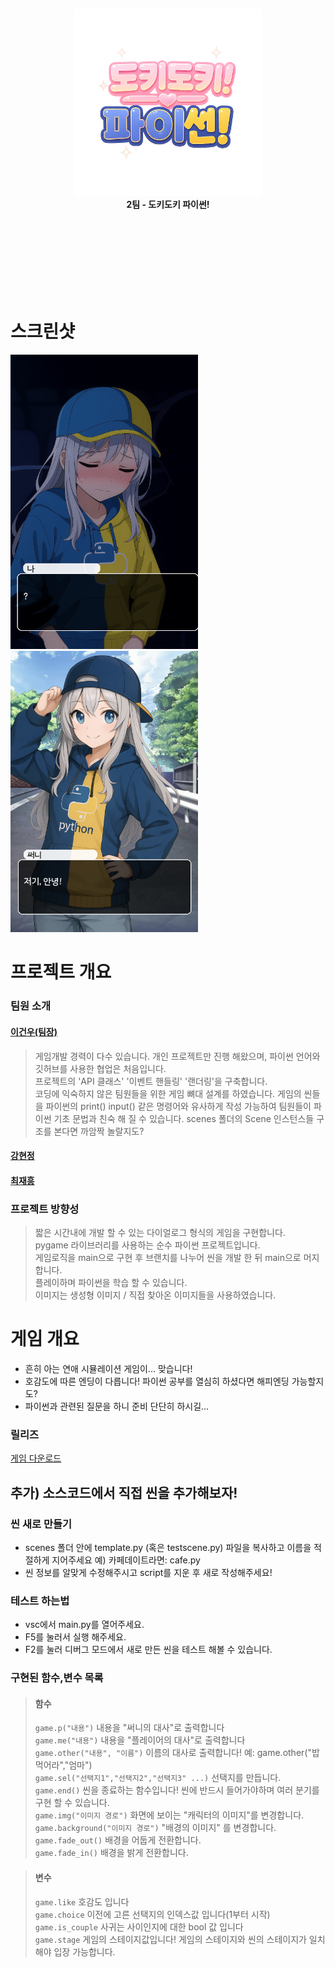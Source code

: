 </br>
</br>
</br>
</br>
</br>
</br>
</br>
<p align="center">
  <img src="sprites/logo.png" alt="로고" width="300"/><br>
  <b>2팀 - 도키도키 파이썬!</b>
</p>
  </br>
</br>
</br>
</br>
</br>
</br>
</br>

# 스크린샷
<img src="screenshot/1.png" width="300"><img src="screenshot/2.png" width="300">



# 프로젝트 개요
### 팀원 소개
#### [이건우(팀장)](https://github.com/4vpr)
> 게임개발 경력이 다수 있습니다. 개인 프로젝트만 진행 해왔으며, 파이썬 언어와 깃허브를 사용한 협업은 처음입니다.  
> 프로젝트의 'API 클래스' '이벤트 핸들링' '랜더링'을 구축합니다.  
> 코딩에 익숙하지 않은 팀원들을 위한 게임 뼈대 설계를 하였습니다. 게임의 씬들을 파이썬의 print() input() 같은 명령어와 유사하게 작성 가능하여 팀원들이 파이썬 기초 문법과 친숙 해 질 수 있습니다.
> scenes 폴더의 Scene 인스턴스들 구조를 본다면 까암짝 놀랄지도?
#### [강현정](https://github.com/aooe120-maker)
> 
#### [최재흥](https://github.com/Lukascruise)
>

### 프로젝트 방향성
> 짧은 시간내에 개발 할 수 있는 다이얼로그 형식의 게임을 구현합니다.  
> pygame 라이브러리를 사용하는 순수 파이썬 프로젝트입니다.  
> 게임로직을 main으로 구현 후 브랜치를 나누어 씬을 개발 한 뒤 main으로 머지합니다.  
> 플레이하며 파이썬을 학습 할 수 있습니다.  
> 이미지는 생성형 이미지 / 직접 찾아온 이미지들을 사용하였습니다.  
# 게임 개요
- 흔히 아는 연애 시뮬레이션 게임이... 맞습니다!
- 호감도에 따른 엔딩이 다릅니다! 파이썬 공부를 열심히 하셨다면 해피엔딩 가능할지도?
- 파이썬과 관련된 질문을 하니 준비 단단히 하시길...
### 릴리즈

[게임 다운로드](https://github.com/aooe120-maker/PROJECT-2/releases/tag/0.1)

## 추가) 소스코드에서 직접 씬을 추가해보자!
### 씬 새로 만들기
- scenes 폴더 안에 template.py (혹은 testscene.py) 파일을 복사하고 이름을 적절하게 지어주세요 예) 카페데이트라면: cafe.py
- 씬 정보를 알맞게 수정해주시고 script를 지운 후 새로 작성해주세요!

### 테스트 하는법
- vsc에서 main.py를 열어주세요.
- F5를 눌러서 실행 해주세요.
- F2를 눌러 디버그 모드에서 새로 만든 씬을 테스트 해볼 수 있습니다.

### 구현된 함수,변수 목록
> #### 함수
> `game.p("내용")` 내용을 "써니의 대사"로 출력합니다  
> `game.me("내용")` 내용을 "플레이어의 대사"로 출력합니다  
> `game.other("내용", "이름")` 이름의 대사로 출력합니다! 예: game.other("밥먹어라","엄마")  
> `game.sel("선택지1","선택지2","선택지3" ...)` 선택지를 만듭니다.  
> `game.end()` 씬을 종료하는 함수입니다! 씬에 반드시 들어가야하며 여러 분기를 구현 할 수 있습니다.  
> `game.img("이미지 경로")` 화면에 보이는 "캐릭터의 이미지"를 변경합니다.  
> `game.background("이미지 경로")` "배경의 이미지" 를 변경합니다.  
> `game.fade_out()` 배경을 어둡게 전환합니다.  
> `game.fade_in()` 배경을 밝게 전환합니다.  

> #### 변수
> `game.like` 호감도 입니다  
> `game.choice` 이전에 고른 선택지의 인덱스값 입니다(1부터 시작)  
> `game.is_couple` 사귀는 사이인지에 대한 bool 값 입니다  
> `game.stage` 게임의 스테이지값입니다! 게임의 스테이지와 씬의 스테이지가 일치해야 입장 가능합니다.  
